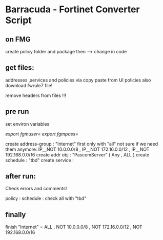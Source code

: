 # Barracuda - Fortinet Converter Script

## on FMG
  create policy folder and package
  then --> change in code


## get files:
  addresses ,services and policies via copy paste from UI
  policies also download fwrule7 file!

  remove headers from files !!!

## pre run
  set environ variables

  *export fgmuser=<admin>*
  *export fgmpass=<password>*


  create address-group  : "Internet" first only with "all"
      not sure if we need them anymore: IP__NOT 10.0.0.0/8 ,  IP__NOT 172.16.0.0/12 , IP__NOT 192.168.0.0/16
  create addr obj       : "PascomServer"  ( Any , ALL )
  create schedule       : "tbd"
  create service        :


## after run:
  Check errors and comments!

  policy  :
    schedule : check all with "tbd"

## finally
  finish "Internet"	= ALL , NOT 10.0.0.0/8 , NOT 172.16.0.0/12 , NOT 192.168.0.0/16
